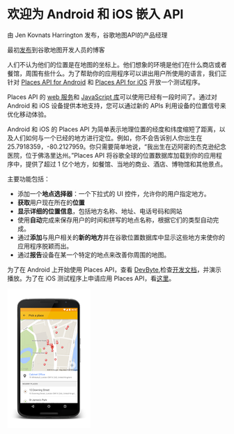 # 欢迎为 Android 和 iOS 嵌入 API 

由 Jen Kovnats Harrington 发布，谷歌地图API的产品经理 

最初[发布](http://googlegeodevelopers.blogspot.com/2015/03/hello-places-api-for-android-and-ios.html)到谷歌地图开发人员的博客 

人们不认为他们的位置是在地图的坐标上。他们想象的环境是他们在什么商店或者餐馆，周围有些什么。为了帮助你的应用程序可以讲出用户所使用的语言，我们正针对 [Places API for Android](https://developers.google.com/places/android?utm_campaign=placesapi-315&utm_source=dac&utm_medium=blog) 和 [Places API for iOS](https://developers.google.com/places/ios?utm_campaign=placesapi-315&utm_source=dac&utm_medium=blog) 开放一个测试程序。 

Places API 的 [web 服务](https://developers.google.com/places/webservice/?utm_campaign=placesapi-315&utm_source=dac&utm_medium=blog)和 [JavaScript 库](https://developers.google.com/places/javascript/?utm_campaign=placesapi-315&utm_source=dac&utm_medium=blog)可以使用已经有一段时间了。通过对 Android 和 iOS 设备提供本地支持，您可以通过新的 APIs 利用设备的位置信号来优化移动体验。 

Android 和 iOS 的 Places API 为简单表示地理位置的经度和纬度缩短了距离，以及人们如何与一个已经的地方进行定位。例如，你不会告诉别人你出生在 25.7918359，-80.2127959。你只需要简单地说，“我出生在迈阿密的杰克逊纪念医院，位于佛洛里达州。”Places API 将谷歌全球的位置数据库加载到你的应用程序中，提供了超过 1 亿个地方，如餐馆、当地的商业、酒店、博物馆和其他景点。 

主要功能包括： 

- 添加一个**地点选择器**：一个下拉式的 UI 控件，允许你的用户指定地方。
- **获取**用户现在所在的**位置**
- **显示详细的位置信息**，包括地方名称、地址、电话号码和网站
- 使用**自动**完成来保存用户的时间和拼写的地点名称，根据它们的类型自动完成。
- 通过**添加**与用户相关的**新的地方**并在谷歌位置数据库中显示这些地方来使你的应用程序脱颖而出。
- 通过**报告**设备在某一个特定的地点来改善你周围的地图。 

为了在 Android 上开始使用 Places API，查看 [DevByte](https://www.youtube.com/watch?v=xPo3gfTXXOQ),检查[开发文档](https://developers.google.com/places/android?utm_campaign=placesapi-315&utm_source=dac&utm_medium=blog)，并演示播放。为了在 iOS 测试程序上申请应用 Places API，看[这里](https://developers.google.com/places/ios/?utm_campaign=placesapi-315&utm_source=dac&utm_medium=blog)。

![嵌入 API](../images/issue-145/image022.png) 

